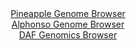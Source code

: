 <div id="Pineapple_Genome_Browser" align="center">
  <a href="https://igv.org/app/?sessionURL=blob:zZJda9swGIX_iyBlA8e27DqpDWW4bdp8lPUjddK6FKPYsq1UllxJcb7If58aNnbTQXOxMdCF9PJK7zlHzxY0WEjCGQiAY0LPhBAYQJZ8OUZVTfF3VGEJghxRiQ0gcI4FZikGwRbkSCoU3V_rm6VStQwsi6i6XSFWcFO6JqrQhjO0lGbKK.ucU4pmXCDFhbTOBGq4RYqmvcQzVNemnu2anpUhhSxE65Izya0asyJZ6veSX6WkwIxXOKkWVJG9gETr0RozM0ffwuk4TFMs5QivB9lpOBqEE7cXxVed8zi66U.jzvRoTAqG1ELg037m90nP8choMucIVlE2jGn51HIuYR613Iuj3qomAstT2IUnxxC6J._REJbh1f_kWi9yoPPy9bHlnI0HTYxuHuNbe9NXdby6y9yL28enD507YGcAytOFZgGkpegG0DZcu2N4Tqf9voUnhm37Oh_BCQieXwygBEpfdfvzFqh1rYkBEr8t9vAYgIsMCxC0fdvuQt93vOPuse37cGdswULQvxfuZXTvd20ndJxOkhOqNM5ZIlktTcSY2aS5WWwOTJOGnXBztRpM.vOHXjatHDV05p43Hy2Wf8jSAHr0_gO10c8o.ifcfUaIqWaHwoYf1j4r2O1mUJXpZJhfx9nbXY_l.Ex.GI.rzR4WTc5FhZTu1xV9_ElbgwRBTOlCQySZEUrUeqpT5EsQQMfV0IKUU64pBKKYfbEN24Ce_fU3nO7uZfcD">Pineapple Genome Browser</a>
</div>
<div id="Alphonso_Genome_Browser" align="center">
  <a href="https://igv.org/app/?sessionURL=blob:zZLRbtowGEbfxVKrTQqJnRAgkaoJWqDQlqmlgY2qikziBINjZ7ZJoIh3n1dt2k0nlYtNk3Lh_HLi7zs.B1ARqajgIASujXwbIWABtRL1FBclIxNcEAXCDDNFLCBJRiThCQHhAWRYaRw93JovV1qXKnQcqstGgXkubOXZuMAvguNa2YkonEvBGF4KibWQyulJXAmH5lWjJktclrY527N9J8UaO5iVK8GVcErC87g2_4t_jeKccFGQuNgyTV8DxCaPyZjaGf7UnU.7SUKUuiH7UXrRvRl1Z14_Wgxbl4vo8_U8as3PpzTnWG8luRBkeE8Gj0Vvkt8uIq.esNYOrYNyn96feVfn_V1JJVEXqI06TYSazY4BQ3lKdv9TZ_PQE3sjzu7W1B9Om_MozcaL2Wgwe1z06_FavNk7AEcLMJFsjQcgWcl2iKDlwZblu63GjyXqWBAGho4UFIRPzxbQEicbs_3pAPS.NLYARb5tX8WxgJApkSBsBBC2URC4frPdhEGAjtYBbCX7e2gH0UPQhm7XdVtxRpk2Kqex4qWyMed2lWR2_nIiyzO3V5Ge_wDNQu.46u.uOrNeMMB5UJvRIP8DUQuYAK.XaOq.J9c_ce89QWy9PFW48S3bXG.wHvMU9yfduzN3wCu4M3wuv3xNorcQ.dAUPg1PJmSBtdlvJub1p3cVlhRzbQYVVXRJGdX7uSEpahAi1zP6gkQwYXwEMl9.gBa0kA8__tbUOz4fvwM-">Alphonso Genome Browser</a>
</div>


<div id="DAF_Genomics_Browser" align="center">
  <a href="https://igv.org/app/?sessionURL=blob:tZNra9swFIb_i6D9ZDuWr7UhDDdLtqyl6ZI5YS0lnNrHsYhteZLcJAv579O8jsEujEEHkpA4l_eVHnQkTygk4w2JiWNR36KUGESWfLeAuq3wBmqUJC6gkmgQgQUKbDIk8ZEUIBWk82tdWSrVyngwyKEwN9jwmmXSkq4FrSl5p0rUqaZjQQ2feQM7aWW81skKBlC1JW8kH0CWoZSmPWix2ax3oJfvsXXfEtd1VynWq661CW0stwrQblmT4_4vRv6Dsh7sVbJaJH39FR6m.TC5miZLd5zevQlGd.ns7SoNVucLtmlAdQKHs9nEf8QPH5_Go.VUuv52m78Ll.Ob7vD.zH19Pt63TKAc0pBeeJR6gU1OBql41mkEJCsFjalnhM6F4Xie.bx1_UC_geCMxPcPBlECsq1Ovz8SdWg1KCLxU9czMwgXOQoSm5FthzSKHN8LPTuK6Mk4kk5UL0xyks6j0HYSxwmsR6i1fsGq_vm00K_Bl8L4U2c9_xXTHnxxObpVyzNncjnCjMn01p1LgF1E5W9Bff00f7xYwUUNSoe.HZ.xQKX1amzUDy7u6eH0BQ--">DAF Genomics Browser</a>
</div>
